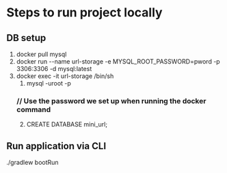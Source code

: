 # Steps to run project locally
## DB setup
1. docker pull mysql
2. docker run --name url-storage -e MYSQL_ROOT_PASSWORD=pword -p 3306:3306 -d mysql:latest
3. docker exec -it url-storage /bin/sh
    1. mysql -uroot -p
    ### // Use the password we set up when running the docker command
    2. CREATE DATABASE mini_url;

## Run application via CLI
./gradlew bootRun